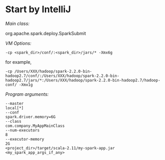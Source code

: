 # Start by IntelliJ

*Main class:*

org.apache.spark.deploy.SparkSubmit

*VM Options:*
```
-cp <spark_dir>/conf/:<spark_dir>/jars/* -Xmx6g
```
for example, 
```
-cp /Users/XXX/hadoop/spark-2.2.0-bin-hadoop2.7/conf/:/Users/XXX/hadoop/spark-2.2.0-bin-hadoop2.7/jars/*:/Users/XXX/hadoop/spark-2.2.0-bin-hadoop2.7/hadoop-conf/ -Xmx1g
```

*Program arguments:*
```
--master
local[*]
--conf
spark.driver.memory=6G
--class
com.company.MyAppMainClass
--num-executors
8
--executor-memory
2G
<project_dir>/target/scala-2.11/my-spark-app.jar
<my_spark_app_args_if_any>
```
